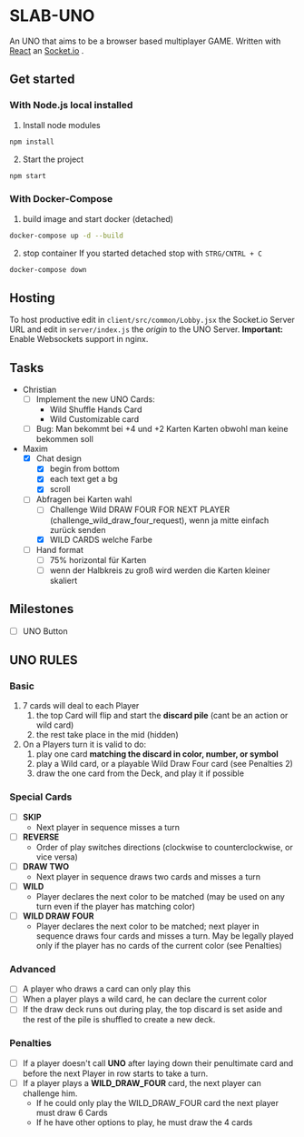 # SLAB-UNO

An UNO that aims to be a browser based multiplayer GAME.
Written with [React](http://reactjs.org/) an [Socket.io](http://socket.io/) .

## Get started
### With Node.js local installed
1. Install node modules
```bash
npm install
```
2. Start the project
```bash
npm start 
```
### With Docker-Compose
1. build image and start docker (detached)
```bash
docker-compose up -d --build
```
2. stop container
If you started detached stop with `STRG/CNTRL + C`  
```bash
docker-compose down
```

## Hosting
To host productive edit in `client/src/common/Lobby.jsx` the Socket.io Server URL and
edit in `server/index.js` the *origin* to the UNO Server.
**Important:** Enable Websockets support in nginx.



## Tasks
- Christian
  - [ ] Implement the new UNO Cards:
    - Wild Shuffle Hands Card
    - Wild Customizable card
  - [ ] Bug: Man bekommt bei +4 und +2 Karten Karten obwohl man keine bekommen soll
- Maxim
  - [x] Chat design
    - [x] begin from bottom
    - [x] each text get a bg
    - [x] scroll
  - [ ] Abfragen bei Karten wahl
    - [ ] Challenge Wild DRAW FOUR FOR NEXT PLAYER (challenge_wild_draw_four_request), wenn ja mitte einfach zurück senden
    - [x] WILD CARDS welche Farbe
  - [ ] Hand format
    - [ ] 75% horizontal für Karten
    - [ ] wenn der Halbkreis zu groß wird werden die Karten kleiner skaliert

## Milestones

- [ ] UNO Button

## UNO RULES

### Basic
1. 7 cards will deal to each Player
   1. the top Card will flip and start the **discard pile** (cant be an action or wild card)
   2. the rest take place in the mid (hidden)
2. On a Players turn it is valid to do:
   1. play one card **matching the discard in color, number, or symbol**
   2. play a Wild card, or a playable Wild Draw Four card (see Penalties 2)
   3. draw the one card from the Deck, and play it if possible

### Special Cards
- [ ] **SKIP**
  - Next player in sequence misses a turn
- [ ] **REVERSE**
  - Order of play switches directions (clockwise to counterclockwise, or vice versa)
- [ ] **DRAW TWO**
  - Next player in sequence draws two cards and misses a turn
- [ ] **WILD**
  - Player declares the next color to be matched
  (may be used on any turn even if the player has matching color)
- [ ] **WILD DRAW FOUR** 
  - Player declares the next color to be matched; next player in sequence draws four cards and misses a turn. 
  May be legally played only if the player has no cards of the current color (see Penalties)

### Advanced
- [ ] A player who draws a card can only play this
- [ ] When a player plays a wild card, he can declare the current color
- [ ] If the draw deck runs out during play, the top discard is set aside and the rest of the pile is shuffled to create a new deck.

### Penalties
- [ ] If a player doesn't call **UNO** after laying down their penultimate card 
and before the next Player in row starts to take a turn. 
- [ ] If a player plays a **WILD_DRAW_FOUR** card, the next player can challenge him.
  - If he could only play the WILD_DRAW_FOUR card the next player must draw 6 Cards
  - If he have other options to play, he must draw the 4 cards
 